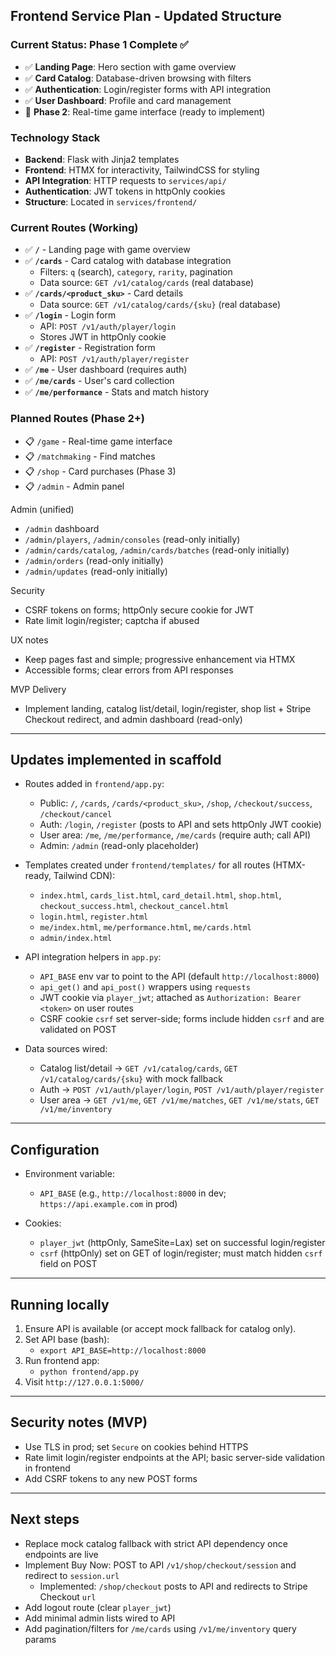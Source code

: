 ## Frontend Service Plan - Updated Structure

### Current Status: Phase 1 Complete ✅
- ✅ **Landing Page**: Hero section with game overview
- ✅ **Card Catalog**: Database-driven browsing with filters
- ✅ **Authentication**: Login/register forms with API integration
- ✅ **User Dashboard**: Profile and card management
- 🔄 **Phase 2**: Real-time game interface (ready to implement)

### Technology Stack
- **Backend**: Flask with Jinja2 templates
- **Frontend**: HTMX for interactivity, TailwindCSS for styling
- **API Integration**: HTTP requests to `services/api/`
- **Authentication**: JWT tokens in httpOnly cookies
- **Structure**: Located in `services/frontend/`

### Current Routes (Working)
- ✅ **`/`** - Landing page with game overview
- ✅ **`/cards`** - Card catalog with database integration
  - Filters: `q` (search), `category`, `rarity`, pagination
  - Data source: `GET /v1/catalog/cards` (real database)
- ✅ **`/cards/<product_sku>`** - Card details
  - Data source: `GET /v1/catalog/cards/{sku}` (real database)
- ✅ **`/login`** - Login form
  - API: `POST /v1/auth/player/login`
  - Stores JWT in httpOnly cookie
- ✅ **`/register`** - Registration form
  - API: `POST /v1/auth/player/register`
- ✅ **`/me`** - User dashboard (requires auth)
- ✅ **`/me/cards`** - User's card collection
- ✅ **`/me/performance`** - Stats and match history

### Planned Routes (Phase 2+)
- 📋 `/game` - Real-time game interface
- 📋 `/matchmaking` - Find matches
- 📋 `/shop` - Card purchases (Phase 3)
- 📋 `/admin` - Admin panel

Admin (unified)
- `/admin` dashboard
- `/admin/players`, `/admin/consoles` (read-only initially)
- `/admin/cards/catalog`, `/admin/cards/batches` (read-only initially)
- `/admin/orders` (read-only initially)
- `/admin/updates` (read-only initially)

Security
- CSRF tokens on forms; httpOnly secure cookie for JWT
- Rate limit login/register; captcha if abused

UX notes
- Keep pages fast and simple; progressive enhancement via HTMX
- Accessible forms; clear errors from API responses

MVP Delivery
- Implement landing, catalog list/detail, login/register, shop list + Stripe Checkout redirect, and admin dashboard (read-only)

---

## Updates implemented in scaffold

- Routes added in `frontend/app.py`:
  - Public: `/`, `/cards`, `/cards/<product_sku>`, `/shop`, `/checkout/success`, `/checkout/cancel`
  - Auth: `/login`, `/register` (posts to API and sets httpOnly JWT cookie)
  - User area: `/me`, `/me/performance`, `/me/cards` (require auth; call API)
  - Admin: `/admin` (read-only placeholder)

- Templates created under `frontend/templates/` for all routes (HTMX-ready, Tailwind CDN):
  - `index.html`, `cards_list.html`, `card_detail.html`, `shop.html`, `checkout_success.html`, `checkout_cancel.html`
  - `login.html`, `register.html`
  - `me/index.html`, `me/performance.html`, `me/cards.html`
  - `admin/index.html`

- API integration helpers in `app.py`:
  - `API_BASE` env var to point to the API (default `http://localhost:8000`)
  - `api_get()` and `api_post()` wrappers using `requests`
  - JWT cookie via `player_jwt`; attached as `Authorization: Bearer <token>` on user routes
  - CSRF cookie `csrf` set server-side; forms include hidden `csrf` and are validated on POST

- Data sources wired:
  - Catalog list/detail → `GET /v1/catalog/cards`, `GET /v1/catalog/cards/{sku}` with mock fallback
  - Auth → `POST /v1/auth/player/login`, `POST /v1/auth/player/register`
  - User area → `GET /v1/me`, `GET /v1/me/matches`, `GET /v1/me/stats`, `GET /v1/me/inventory`

---

## Configuration

- Environment variable:
  - `API_BASE` (e.g., `http://localhost:8000` in dev; `https://api.example.com` in prod)

- Cookies:
  - `player_jwt` (httpOnly, SameSite=Lax) set on successful login/register
  - `csrf` (httpOnly) set on GET of login/register; must match hidden `csrf` field on POST

---

## Running locally

1) Ensure API is available (or accept mock fallback for catalog only).
2) Set API base (bash):
   - `export API_BASE=http://localhost:8000`
3) Run frontend app:
   - `python frontend/app.py`
4) Visit `http://127.0.0.1:5000/`

---

## Security notes (MVP)

- Use TLS in prod; set `Secure` on cookies behind HTTPS
- Rate limit login/register endpoints at the API; basic server-side validation in frontend
- Add CSRF tokens to any new POST forms

---

## Next steps

- Replace mock catalog fallback with strict API dependency once endpoints are live
- Implement Buy Now: POST to API `/v1/shop/checkout/session` and redirect to `session.url`
  - Implemented: `/shop/checkout` posts to API and redirects to Stripe Checkout `url`
- Add logout route (clear `player_jwt`)
- Add minimal admin lists wired to API
- Add pagination/filters for `/me/cards` using `/v1/me/inventory` query params

